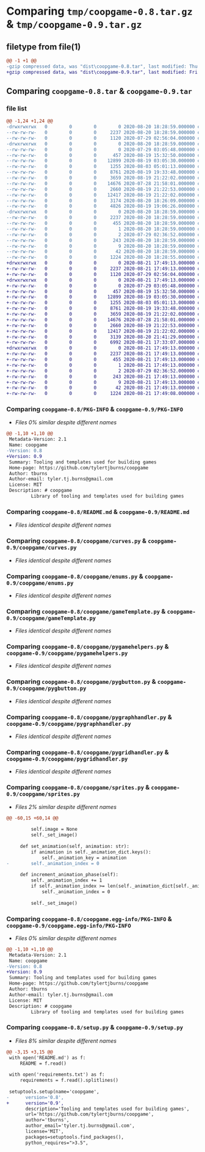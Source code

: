 # Comparing `tmp/coopgame-0.8.tar.gz` & `tmp/coopgame-0.9.tar.gz`

## filetype from file(1)

```diff
@@ -1 +1 @@
-gzip compressed data, was "dist\coopgame-0.8.tar", last modified: Thu Aug 20 18:28:59 2020, max compression
+gzip compressed data, was "dist\coopgame-0.9.tar", last modified: Fri Aug 21 17:49:13 2020, max compression
```

## Comparing `coopgame-0.8.tar` & `coopgame-0.9.tar`

### file list

```diff
@@ -1,24 +1,24 @@
-drwxrwxrwx   0        0        0        0 2020-08-20 18:28:59.000000 coopgame-0.8/
--rw-rw-rw-   0        0        0     2237 2020-08-20 18:28:59.000000 coopgame-0.8/PKG-INFO
--rw-rw-rw-   0        0        0     1120 2020-07-29 02:56:04.000000 coopgame-0.8/README.md
-drwxrwxrwx   0        0        0        0 2020-08-20 18:28:59.000000 coopgame-0.8/coopgame/
--rw-rw-rw-   0        0        0        0 2020-07-29 03:05:48.000000 coopgame-0.8/coopgame/__init__.py
--rw-rw-rw-   0        0        0      457 2020-08-19 15:32:50.000000 coopgame-0.8/coopgame/colors.py
--rw-rw-rw-   0        0        0    12899 2020-08-19 03:05:30.000000 coopgame-0.8/coopgame/curves.py
--rw-rw-rw-   0        0        0     1255 2020-08-03 05:01:13.000000 coopgame-0.8/coopgame/enums.py
--rw-rw-rw-   0        0        0     8761 2020-08-19 19:33:48.000000 coopgame-0.8/coopgame/gameTemplate.py
--rw-rw-rw-   0        0        0     3659 2020-08-19 21:22:02.000000 coopgame-0.8/coopgame/pygamehelpers.py
--rw-rw-rw-   0        0        0    14676 2020-07-28 21:58:01.000000 coopgame-0.8/coopgame/pygbutton.py
--rw-rw-rw-   0        0        0     2660 2020-08-19 21:22:53.000000 coopgame-0.8/coopgame/pygraphhandler.py
--rw-rw-rw-   0        0        0    12417 2020-08-19 21:22:02.000000 coopgame-0.8/coopgame/pygridhandler.py
--rw-rw-rw-   0        0        0     3174 2020-08-20 18:26:09.000000 coopgame-0.8/coopgame/sprites.py
--rw-rw-rw-   0        0        0     4826 2020-08-19 19:06:26.000000 coopgame-0.8/coopgame/spritesheet.py
-drwxrwxrwx   0        0        0        0 2020-08-20 18:28:59.000000 coopgame-0.8/coopgame.egg-info/
--rw-rw-rw-   0        0        0     2237 2020-08-20 18:28:59.000000 coopgame-0.8/coopgame.egg-info/PKG-INFO
--rw-rw-rw-   0        0        0      455 2020-08-20 18:28:59.000000 coopgame-0.8/coopgame.egg-info/SOURCES.txt
--rw-rw-rw-   0        0        0        1 2020-08-20 18:28:59.000000 coopgame-0.8/coopgame.egg-info/dependency_links.txt
--rw-rw-rw-   0        0        0        2 2020-07-29 02:36:52.000000 coopgame-0.8/coopgame.egg-info/not-zip-safe
--rw-rw-rw-   0        0        0      243 2020-08-20 18:28:59.000000 coopgame-0.8/coopgame.egg-info/requires.txt
--rw-rw-rw-   0        0        0        9 2020-08-20 18:28:59.000000 coopgame-0.8/coopgame.egg-info/top_level.txt
--rw-rw-rw-   0        0        0       42 2020-08-20 18:28:59.000000 coopgame-0.8/setup.cfg
--rw-rw-rw-   0        0        0     1224 2020-08-20 18:28:55.000000 coopgame-0.8/setup.py
+drwxrwxrwx   0        0        0        0 2020-08-21 17:49:13.000000 coopgame-0.9/
+-rw-rw-rw-   0        0        0     2237 2020-08-21 17:49:13.000000 coopgame-0.9/PKG-INFO
+-rw-rw-rw-   0        0        0     1120 2020-07-29 02:56:04.000000 coopgame-0.9/README.md
+drwxrwxrwx   0        0        0        0 2020-08-21 17:49:13.000000 coopgame-0.9/coopgame/
+-rw-rw-rw-   0        0        0        0 2020-07-29 03:05:48.000000 coopgame-0.9/coopgame/__init__.py
+-rw-rw-rw-   0        0        0      457 2020-08-19 15:32:50.000000 coopgame-0.9/coopgame/colors.py
+-rw-rw-rw-   0        0        0    12899 2020-08-19 03:05:30.000000 coopgame-0.9/coopgame/curves.py
+-rw-rw-rw-   0        0        0     1255 2020-08-03 05:01:13.000000 coopgame-0.9/coopgame/enums.py
+-rw-rw-rw-   0        0        0     8761 2020-08-19 19:33:48.000000 coopgame-0.9/coopgame/gameTemplate.py
+-rw-rw-rw-   0        0        0     3659 2020-08-19 21:22:02.000000 coopgame-0.9/coopgame/pygamehelpers.py
+-rw-rw-rw-   0        0        0    14676 2020-07-28 21:58:01.000000 coopgame-0.9/coopgame/pygbutton.py
+-rw-rw-rw-   0        0        0     2660 2020-08-19 21:22:53.000000 coopgame-0.9/coopgame/pygraphhandler.py
+-rw-rw-rw-   0        0        0    12417 2020-08-19 21:22:02.000000 coopgame-0.9/coopgame/pygridhandler.py
+-rw-rw-rw-   0        0        0     3139 2020-08-20 21:41:29.000000 coopgame-0.9/coopgame/sprites.py
+-rw-rw-rw-   0        0        0     6992 2020-08-21 17:33:07.000000 coopgame-0.9/coopgame/spritesheet.py
+drwxrwxrwx   0        0        0        0 2020-08-21 17:49:13.000000 coopgame-0.9/coopgame.egg-info/
+-rw-rw-rw-   0        0        0     2237 2020-08-21 17:49:13.000000 coopgame-0.9/coopgame.egg-info/PKG-INFO
+-rw-rw-rw-   0        0        0      455 2020-08-21 17:49:13.000000 coopgame-0.9/coopgame.egg-info/SOURCES.txt
+-rw-rw-rw-   0        0        0        1 2020-08-21 17:49:13.000000 coopgame-0.9/coopgame.egg-info/dependency_links.txt
+-rw-rw-rw-   0        0        0        2 2020-07-29 02:36:52.000000 coopgame-0.9/coopgame.egg-info/not-zip-safe
+-rw-rw-rw-   0        0        0      243 2020-08-21 17:49:13.000000 coopgame-0.9/coopgame.egg-info/requires.txt
+-rw-rw-rw-   0        0        0        9 2020-08-21 17:49:13.000000 coopgame-0.9/coopgame.egg-info/top_level.txt
+-rw-rw-rw-   0        0        0       42 2020-08-21 17:49:13.000000 coopgame-0.9/setup.cfg
+-rw-rw-rw-   0        0        0     1224 2020-08-21 17:49:08.000000 coopgame-0.9/setup.py
```

### Comparing `coopgame-0.8/PKG-INFO` & `coopgame-0.9/PKG-INFO`

 * *Files 0% similar despite different names*

```diff
@@ -1,10 +1,10 @@
 Metadata-Version: 2.1
 Name: coopgame
-Version: 0.8
+Version: 0.9
 Summary: Tooling and templates used for building games
 Home-page: https://github.com/tylertjburns/coopgame
 Author: tburns
 Author-email: tyler.tj.burns@gmail.com
 License: MIT
 Description: # coopgame
         Library of tooling and templates used for building games
```

### Comparing `coopgame-0.8/README.md` & `coopgame-0.9/README.md`

 * *Files identical despite different names*

### Comparing `coopgame-0.8/coopgame/curves.py` & `coopgame-0.9/coopgame/curves.py`

 * *Files identical despite different names*

### Comparing `coopgame-0.8/coopgame/enums.py` & `coopgame-0.9/coopgame/enums.py`

 * *Files identical despite different names*

### Comparing `coopgame-0.8/coopgame/gameTemplate.py` & `coopgame-0.9/coopgame/gameTemplate.py`

 * *Files identical despite different names*

### Comparing `coopgame-0.8/coopgame/pygamehelpers.py` & `coopgame-0.9/coopgame/pygamehelpers.py`

 * *Files identical despite different names*

### Comparing `coopgame-0.8/coopgame/pygbutton.py` & `coopgame-0.9/coopgame/pygbutton.py`

 * *Files identical despite different names*

### Comparing `coopgame-0.8/coopgame/pygraphhandler.py` & `coopgame-0.9/coopgame/pygraphhandler.py`

 * *Files identical despite different names*

### Comparing `coopgame-0.8/coopgame/pygridhandler.py` & `coopgame-0.9/coopgame/pygridhandler.py`

 * *Files identical despite different names*

### Comparing `coopgame-0.8/coopgame/sprites.py` & `coopgame-0.9/coopgame/sprites.py`

 * *Files 2% similar despite different names*

```diff
@@ -60,15 +60,14 @@
 
         self.image = None
         self._set_image()
 
     def set_animation(self, animation: str):
         if animation in self._animation_dict.keys():
             self._animation_key = animation
-        self._animation_index = 0
 
     def increment_animation_phase(self):
         self._animation_index += 1
         if self._animation_index >= len(self._animation_dict[self._animation_key]):
             self._animation_index = 0
 
         self._set_image()
```

### Comparing `coopgame-0.8/coopgame.egg-info/PKG-INFO` & `coopgame-0.9/coopgame.egg-info/PKG-INFO`

 * *Files 0% similar despite different names*

```diff
@@ -1,10 +1,10 @@
 Metadata-Version: 2.1
 Name: coopgame
-Version: 0.8
+Version: 0.9
 Summary: Tooling and templates used for building games
 Home-page: https://github.com/tylertjburns/coopgame
 Author: tburns
 Author-email: tyler.tj.burns@gmail.com
 License: MIT
 Description: # coopgame
         Library of tooling and templates used for building games
```

### Comparing `coopgame-0.8/setup.py` & `coopgame-0.9/setup.py`

 * *Files 8% similar despite different names*

```diff
@@ -3,15 +3,15 @@
 with open('README.md') as f:
     README = f.read()
 
 with open('requirements.txt') as f:
     requirements = f.read().splitlines()
 
 setuptools.setup(name='coopgame',
-      version='0.8',
+      version='0.9',
       description='Tooling and templates used for building games',
       url='https://github.com/tylertjburns/coopgame',
       author='tburns',
       author_email='tyler.tj.burns@gmail.com',
       license='MIT',
       packages=setuptools.find_packages(),
       python_requires=">3.5",
```

